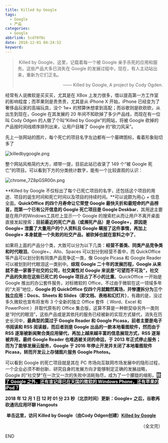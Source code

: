 ```yaml
---
title: Killed by Google
tags:
  - Google
  - 产品
categories:
  - Google
abbrlink: 5cd70f8c
date: 2018-12-01 04:24:52
keyword:
---
```


> <i class="fa fa-quote-left fa-3x fa-pull-left"></i>&nbsp;Killed by Google，这里，记载着每一个被 Google 亲手杀死的应用和服务。这些产品大多已消失在 Google 的发展过程中，现在，有人主动站出来，重新为它们正名。  
>
><p style="text-align:right">——&nbsp;Killed by Google, A project by Cody Ogden.</p>

经常有人说微软是买买买，尤其是在 XBox 上发力很多，借以提高第一方工作室的影响程度；而苹果则是贵贵贵，尤其是从 iPhone X 开始，iPhone 已经变为了奢侈品玩家的高端玩具，没个 1w+ 的预算休想拿到高配；而谷歌则是砍砍砍，从出生到现在，Google 在其发展的 20 年间不知砍掉了多少产品线，而现在有一位叫 Cody Odgen 的人做了个叫“Killed by Google”的网站，将被 Google 砍掉的产品按时间线顺序排列出来，让用户目睹了 Google 的“砍刀风采”。 <!--more-->  

先上一张网站的图片，每个死亡的项目名字左边都有一个墓碑图标，看着形象贴切多了   

![killedbygoogle.png](https://i.loli.net/2018/12/01/5c01f504d37a5.png "Killed by Google的主页")

整个网站风格简约大方，顺带一提，目前此站已收录了 149 个“被 Google 死亡”的项目。可以看到下方的分类统计数字，能有一个比较直观的认识：  

![chrome_7Z8pGSR00n.png](https://storage.live.com/items/5582C1D07E2893FB!133078?authkey=APiqr1tjl5KIc1Q "确实...很直观")  

**Killed by Google 不仅标出了每个已死亡项目的名字，还包括这个项目的用途、项目的诞生时间和死亡时间以及项目的持续时间。**可以说颇为用心 + 信息全面。**QuickOffice 的四个月寿命让它荣登 Google 最快夭折和最短命的产品榜首，而第一个已有公开信息的 Google 死亡项目是 Google Deskbar**，其用途主要是在用户的Windows工具栏上显示一个 Google 的搜索栏从而让用户不离开桌面直接发起搜索；**目前最近的死亡产品（或濒死产品）是 Google+，原因是 Google+ 泄露了大量用户的个人资料且 Google 瞒报了这件事情，再加上 Google+ 本身就是一个失败的社交产品，被砍掉也就在意料之中了**。  

如果将上面的产品分个类，大致可以分为以下几类：**经营不善类、同类产品竞争类和时代眼泪**。Google+、Allo、Spaces 可以划分到经营不善中，而 QuickOffice 等产品可以划分到有同类产品竞争这一类，像 Google Picasa 和 Google Reader 可以被划到时代眼泪这一类别中。**综观 Google 二十年的发展历程，Google 从来就不是一家善于社交的公司，社交属性对 Google 来说是“可望而不可及”，社交产品的失败在这些已死亡的 Google 项目占了不小的比重**。QuickOffice 一开始是 Google 推出的办公套件服务，对标微软的 Office，不过由于微软在这一领域多年的“大哥”地位，**Google 的 QuickOffice 仅四个月就黯然离场，并惨遭拆分为三个独立应用：Docs、Sheets 和 Slides（即文档、表格和幻灯片）**，有趣的是，没过多久微软也宣布将发布 3 个全新的独立 Office 套件（ Word、Excel 和 PowerPoint ）并取代原有的 Office 集合版，这算不算是一种默契😄另外一类则是“时代的眼泪”，这些产品或是其依托的服务已经被新的实现方式替代，消失在历史长河中，**最典型的莫过于 Google Reader 和 Google Picasa，前者主要是电子书阅读和 RSS 阅读器，而后者则是 Google 出品的一款本地看图软件，然而由于 RSS 逐渐被新闻聚合类应用替代，再加上越来越丰富的信息展现方式，RSS 逐渐被弃用，最终 Google Reader 也难逃被关闭的命运，于 2013 年正式停止服务；而为了能够发展云服务，Google 于 2016 年停止开发并关闭了本地看图软件 Picasa，转而开发云上存储图片服务 Google Photos。**  

可以看到 Google 的死亡项目就是其在 PC 市场向互联网市场发展中的隐形过程，一个企业必须不断创新、研究自身的发展方向才能够制定正确的发展战略，Google 的“社交梦”在一次又一次的失败中消耗殆尽，成为了一个朦胧的缩影。<span style="background:black;color:white">**除了 Google 之外，还有谁记得已在天国的微软的 Windows Phone，还有苹果的 iPod？**</span>  

**2018 年 12 月 1 日 12 时 01 分 23 秒（北京时间）更新：Google+ 之后，谷歌再砍通讯应用环聊 Hangouts** 

<i class="fas fa-globe-asia"></i>&nbsp;**单击这里，访问 Killed by Google（由Cody Odgen创建）[Killed by Google](https://killedbygoogle.com/)** 

<p style="text-align:right">（全文完）</p>   

END